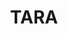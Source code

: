 ---
lastmod: '2025-04-06T06:05:20+00:00'
latitude: -34.313241
layout: suburb
longitude: 146.841533
postcode: '2665'
state: NSW
title: TARA
url: /nsw/tara/
---